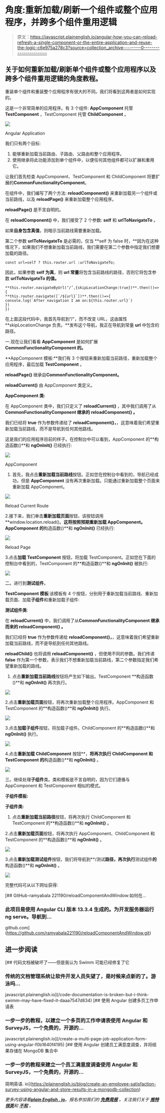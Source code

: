 # 角度:重新加载/刷新一个组件或整个应用程序，并跨多个组件重用逻辑

> 原文：<https://javascript.plainenglish.io/angular-how-you-can-reload-refresh-a-single-component-or-the-entire-application-and-reuse-the-logic-c6e975a278c3?source=collection_archive---------0----------------------->

## 关于如何重新加载/刷新单个组件或整个应用程序以及跨多个组件重用逻辑的角度教程。

重装单个组件和重装整个应用程序有很大的不同。我们将看到这两者是如何实现的。

这是一个非常简单的应用程序。有 3 个组件: **AppComponent** 托管 **TestComponent** ，TestComponent 托管 **ChildComponent** 。

![](img/f42076609ada7b8ef74c8f7aef882881.png)

Angular Application

我们只有两个目标:

1.  能够重新加载当前路由、子路由、父路由和整个应用程序。
2.  使用继承将此功能添加到单个组件中，以便任何其他组件都可以扩展和重用它。

让我们首先检查 AppComponent、TestComponent 和 ChildComponent 将要扩展的**CommonFunctionalityComponent**。

在组件中，我们编写了两个方法: **reloadComponent()** 来重新加载另一个组件或当前路线，以及 **reloadPage()** 来重新加载整个应用程序。

**reloadPage()** 是不言自明的。

在 **reloadComponent()** 中，我们接受了 2 个参数: **self** 和 **urlToNavigateTo** 。

如果**自身包含真值**，则暗示当前路线需要重新加载。

第二个参数 **urlToNavigateTo** 是必需的，仅当 **self 为 false 时，**因为在这种情况下，如果我们不想重新加载当前路线，我们需要在第二个参数中指定我们想要加载的路径。

```
const url=self ? this.router.url :urlToNavigateTo;
```

因此，如果参数 **self 为真**，则 **url 常量**将包含当前路线的路径，否则它将包含参数 **urlToNavigateTo 的值。**

```
**this.router.navigateByUrl(‘/’,{skipLocationChange:true})**.then(()=>{
**this.router.navigate([`/${url}`])**.then(()=>{
console.log(`After navigation I am on:${this.router.url}`)
})
})
```

在上面这段代码中，我首先导航到“/”，而不改变 URL，这由属性 **skipLocationChange 负责。**发布这个导航，我正在导航到常量 **url** 中包含的路径。

一.现在让我们看看 **AppComponent** 是如何扩展**CommonFunctionalityComponent 的。**

**AppComponent 模板:**我们有 3 个按钮来重新加载当前路径，重新加载整个应用程序，最后加载 **TestComponent** 。

**reloadPage()** 继承自**CommonFunctionalityComponent。**

**reloadCurrent()** 由 AppComponent 类定义。

**AppComponent 类:**

在 AppComponent 类中，我们只定义了 **reloadCurrent()** ，其中我们调用了从**CommonFunctionalityComponent 继承的 **reloadComponent()** 。**

我们已经将 **true** 作为参数传递给了 **reloadComponent()，**，这意味着我们希望重新加载当前路线，而不是导航到任何其他路线。

这是我们的应用程序目前的样子。在控制台中可以看到，AppComponent 的**构造函数()**和 **ngOnInit()** 已经执行:

![](img/50683563bccf6daff9d0f20c7abd2562.png)

AppComponent

1.  首先，我点击**重新加载当前路线**按钮。正如您在控制台中看到的，导航已经成功，但是 **AppComponent** 没有再次重新加载。只能通过重新加载整个页面来重新加载 AppComponent。

![](img/4b716d6c2fc64987a0b6154ca349d42e.png)

Reload Current Route

2.接下来，我们单击**重新加载页面**按钮，该按钮调用 **window.location.reload()。**这将按照预期重新加载 AppComponent。AppComponent 的**构造函数()**和 **ngOnInit()** 已经执行:

![](img/acb703502afcebd4190af2d8949079b1.png)

Reload Page

3.点击**加载 TestComponent** 按钮，将加载 TestComponent。正如您在下面的控制台中看到的，TestComponent 的**构造函数()**和 **ngOnInit()** 被执行:

![](img/0a1830a6288037f911951915ee4a0d8b.png)

二。进行到**测试组件**。

**TestComponent 模板**:该模板有 4 个按钮，分别用于重新加载当前路线、重新加载页面、加载**子组件**和重新加载子组件:

**测试组件类**:

在 **reloadCurrent()** 中，我们调用了从**CommonFunctionalityComponent 继承而来的 **reloadComponent()** 。**

我们已经将 **true** 作为参数传递给 **reloadComponent()，**，这意味着我们希望重新加载当前路线，而不是导航到任何其他路线。

**reloadChild()** 也将调用 **reloadComponent()** ，但使用不同的参数。我们传递 **false** 作为第一个参数，表示我们不想重新加载当前路线，第二个参数指定我们希望重新加载的路线。

1.  点击**重新加载当前路线**按钮将产生如下输出。TestComponent **构造函数()**和 **ngOnInit()** 再次执行。

![](img/1a3fe3c64371e6eee1ac6e066a5c4caf.png)

2.点击**重新加载页面**按钮，将再次重新加载整个应用程序。AppComponent 和 TestComponent 的**构造函数()**和 **ngOnInit()** 执行。

![](img/e9305548f4a5ad46491c432c210c697f.png)

3.点击**加载子组件**按钮，将加载子组件。ChildComponent 的**构造函数()**和 **ngOnInit()** 执行。

![](img/a29484e330d61e59deae0a763b9d6111.png)

4.点击**重新加载 ChildComponent** 按钮**，**将再次执行 ChildComponent 和 TestComponent 的**构造函数()**和 **ngOnInit()** 。

![](img/bb717f3612e076842da259f81dfd5cad.png)

三。继续处理**子组件**类。类和模板是不言自明的，因为它们遵循与 AppComponent 和 TestComponent 相似的模式。

**子组件模板:**

**子组件类:**

1.  点击**重新加载当前路径**按钮，将再次执行 ChildComponent 和 TestComponent 的**构造函数()**和 **ngOnInit()** 。

2.点击**重新加载页面**按钮，将再次执行 AppComponent、ChildComponent 和 TestComponent 的**构造函数()**和 **ngOnInit()** 。

![](img/376413367d42d972774a6093de0d379e.png)

3.点击**重新加载测试组件**按钮，我们将导航到**/测试**路径，再次执行**测试组件**的**构造函数()**和 **ngOnInit()** 。

![](img/463ba08a78a4f045d08493a8b0996a36.png)

完整代码可从以下网址获得:

[](https://github.com/ramyabala221190/reloadComponentAndWindow.git) [## GitHub-ramyabala 221190/reloadComponentAndWindow:如何在…

### 此项目是使用 Angular CLI 版本 13.3.4 生成的。为开发服务器运行 ng serve。导航到…

github.com](https://github.com/ramyabala221190/reloadComponentAndWindow.git) 

## 进一步阅读

[](/code-documentation-is-broken-but-i-think-swimm-may-have-fixed-it-daaa7547d834) [## 代码文档被破坏了——但是我认为 Swimm 可能已经修复了它

### 传统的文档管理系统让软件开发人员失望了，是时候来点新的了。游泳吗…

javascript.plainenglish.io](/code-documentation-is-broken-but-i-think-swimm-may-have-fixed-it-daaa7547d834) [](/create-a-multi-page-job-application-form-using-angular-f0b1640f4195) [## 使用 Angular 创建多页工作申请表

### 一步一步的教程，以建立一个多页的工作申请表使用 Angular 和 SurveyJS，一个免费的，开源的…

javascript.plainenglish.io](/create-a-multi-page-job-application-form-using-angular-f0b1640f4195) [](https://plainenglish.io/blog/create-an-employee-satisfaction-survey-using-angular-and-store-results-in-a-mongodb-collection) [## 使用 Angular 创建员工满意度调查，并将结果存储在 MongoDB 集合中

### 一步一步的教程来建立一个员工满意度调查使用 Angular 和 SurveyJS，一个免费的，开源的…

简明英语. io](https://plainenglish.io/blog/create-an-employee-satisfaction-survey-using-angular-and-store-results-in-a-mongodb-collection) 

*更多内容请看*[***plain English . io***](https://plainenglish.io/)*。报名参加我们的* [***免费周报***](http://newsletter.plainenglish.io/) *。关注我们关于* [***推特***](https://twitter.com/inPlainEngHQ)[***领英***](https://www.linkedin.com/company/inplainenglish/)**和* [***不和***](https://discord.gg/GtDtUAvyhW) *。**